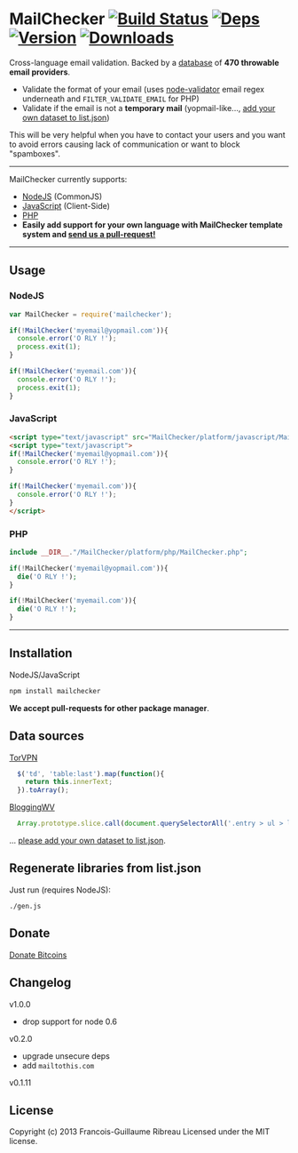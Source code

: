 # MailChecker [![Build Status](https://drone.io/github.com/FGRibreau/mailchecker/status.png)](https://drone.io/github.com/FGRibreau/mailchecker/latest) [![Deps](https://david-dm.org/FGRibreau/mailchecker.png)](https://david-dm.org/FGRibreau/mailchecker) [![Version](http://badge.fury.io/js/mailchecker.png)](http://badge.fury.io/js/mailchecker) [![Downloads](http://img.shields.io/npm/dm/mailchecker.svg)](https://www.npmjs.com/package/mailchecker)

Cross-language email validation. Backed by a [database](./list.json) of **470 throwable email providers**.

* Validate the format of your email (uses [node-validator](https://github.com/chriso/node-validator/blob/master/lib/validators.js#L27) email regex underneath and `FILTER_VALIDATE_EMAIL` for PHP)
* Validate if the email is not a **temporary mail** (yopmail-like..., [add your own dataset to list.json](./list.json))

This will be very helpful when you have to contact your users and you want to avoid errors causing lack of communication or want to block "spamboxes".

-------------------------

MailChecker currently supports:
* [NodeJS](https://github.com/FGRibreau/mailchecker/tree/master/platform/node) (CommonJS)
* [JavaScript](https://github.com/FGRibreau/mailchecker/tree/master/platform/javascript) (Client-Side)
* [PHP](https://github.com/FGRibreau/mailchecker/tree/master/platform/php)
* **Easily add support for your own language with MailChecker template system and [send us a pull-request!](https://github.com/FGRibreau/mailchecker/fork_select)**

-------------------------
## Usage

### NodeJS

```javascript
var MailChecker = require('mailchecker');

if(!MailChecker('myemail@yopmail.com')){
  console.error('O RLY !');
  process.exit(1);
}

if(!MailChecker('myemail.com')){
  console.error('O RLY !');
  process.exit(1);
}
```

### JavaScript
```html
<script type="text/javascript" src="MailChecker/platform/javascript/MailChecker.js"></script>
<script type="text/javascript">
if(!MailChecker('myemail@yopmail.com')){
  console.error('O RLY !');
}

if(!MailChecker('myemail.com')){
  console.error('O RLY !');
}
</script>
```

### PHP
```php
include __DIR__."/MailChecker/platform/php/MailChecker.php";

if(!MailChecker('myemail@yopmail.com')){
  die('O RLY !');
}

if(!MailChecker('myemail.com')){
  die('O RLY !');
}
```

--------------------


## Installation

NodeJS/JavaScript
```bash
npm install mailchecker
```

__We accept pull-requests for other package manager__.

## Data sources

[TorVPN](http://torvpn.com/temporaryemail.html)

```javascript
  $('td', 'table:last').map(function(){
    return this.innerText;
  }).toArray();
```

[BloggingWV](http://www.bloggingwv.com/big-list-of-disposable-temporary-email-services/)

```javascript
  Array.prototype.slice.call(document.querySelectorAll('.entry > ul > li a')).map(function(el){return el.innerText});
```

... [please add your own dataset to list.json](./list.json).

Regenerate libraries from list.json
-------------------------------

Just run (requires NodeJS):
```
./gen.js
```

## Donate
[Donate Bitcoins](https://coinbase.com/checkouts/fc3041b9d8116e0b98e7d243c4727a30)

## Changelog

v1.0.0 
 - drop support for node 0.6
 
v0.2.0
 - upgrade unsecure deps
 - add `mailtothis.com`

v0.1.11

## License
Copyright (c) 2013 Francois-Guillaume Ribreau
Licensed under the MIT license.
